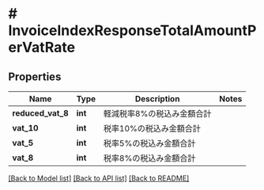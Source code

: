 # # InvoiceIndexResponseTotalAmountPerVatRate

## Properties

Name | Type | Description | Notes
------------ | ------------- | ------------- | -------------
**reduced_vat_8** | **int** | 軽減税率8%の税込み金額合計 |
**vat_10** | **int** | 税率10%の税込み金額合計 |
**vat_5** | **int** | 税率5%の税込み金額合計 |
**vat_8** | **int** | 税率8%の税込み金額合計 |

[[Back to Model list]](../../README.md#models) [[Back to API list]](../../README.md#endpoints) [[Back to README]](../../README.md)

